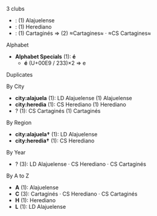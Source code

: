 3 clubs

-  : (1) Alajuelense
-  : (1) Herediano
-  : (1) Cartaginés ⇒ (2) ≈Cartagines≈ · ≈CS Cartagines≈




Alphabet

- **Alphabet Specials** (1):  **é** 
  - **é** (U+00E9 / 233)×2 ⇒ e




Duplicates





By City

- **city:alajuela** (1): LD Alajuelense  (1) Alajuelense
- **city:heredia** (1): CS Herediano  (1) Herediano
- ? (1): CS Cartaginés  (1) Cartaginés




By Region

- **city:alajuela†** (1):   LD Alajuelense
- **city:heredia†** (1):   CS Herediano




By Year

- ? (3):   LD Alajuelense · CS Herediano · CS Cartaginés






By A to Z

- **A** (1): Alajuelense
- **C** (3): Cartaginés · CS Herediano · CS Cartaginés
- **H** (1): Herediano
- **L** (1): LD Alajuelense




